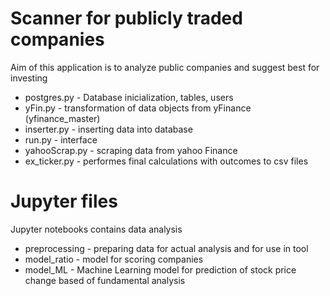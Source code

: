 # Scanner for publicly traded companies

Aim of this application is to analyze public companies and suggest best for investing

* postgres.py - Database inicialization, tables, users
* yFin.py - transformation of data objects from yFinance (yfinance_master)
* inserter.py - inserting data into database
* run.py - interface
* yahooScrap.py - scraping data from yahoo Finance
* ex_ticker.py - performes final calculations with outcomes to csv files

# Jupyter files
Jupyter notebooks contains data analysis 
* preprocessing - preparing data for actual analysis and for use in tool
* model_ratio - model for scoring companies
* model_ML - Machine Learning model for prediction of stock price change based of fundamental analysis
